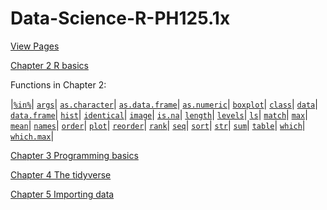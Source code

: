 # Data-Science-R-PH125.1x

[View Pages](https://biscotty666.github.io/Data-Science-R-PH125.1x/)

[Chapter 2 R basics](docs/Pt02.html)

Functions in Chapter 2:

|<a href="docs/Pt02.html#pc-in-pc">`%in%`</a>|
<a href="docs/Pt02.html#args">`args`</a>|
<a href="docs/Pt02.html#as-character">`as.character`</a>|
<a href="docs/Pt02.html#as-data-frame">`as.data.frame`</a>|
<a href="docs/Pt02.html#as-numeric">`as.numeric`</a>|
<a href="docs/Pt02.html#boxplot">`boxplot`</a>|
<a href="docs/Pt02.html#class">`class`</a>|
<a href="docs/Pt02.html#data">`data`</a>|
<a href="docs/Pt02.html#data-frame">`data.frame`</a>|
<a href="docs/Pt02.html#hist">`hist`</a>|
<a href="docs/Pt02.html#identical">`identical`</a>|
<a href="docs/Pt02.html#image">`image`</a>|
<a href="docs/Pt02.html#is-na">`is.na`</a>|
<a href="docs/Pt02.html#length">`length`</a>|
<a href="docs/Pt02.html#levels">`levels`</a>|
<a href="docs/Pt02.html#ls">`ls`</a>|
<a href="docs/Pt02.html#match">`match`</a>|
<a href="docs/Pt02.html#max">`max`</a>|
<a href="docs/Pt02.html#mean">`mean`</a>|
<a href="docs/Pt02.html#names">`names`</a>|
<a href="docs/Pt02.html#order">`order`</a>|
<a href="docs/Pt02.html#plot">`plot`</a>|
<a href="docs/Pt02.html#reorder">`reorder`</a>|
<a href="docs/Pt02.html#rank">`rank`</a>|
<a href="docs/Pt02.html#seq">`seq`</a>|
<a href="docs/Pt02.html#sort">`sort`</a>|
<a href="docs/Pt02.html#str">`str`</a>|
<a href="docs/Pt02.html#sum">`sum`</a>|
<a href="docs/Pt02.html#table">`table`</a>|
<a href="docs/Pt02.html#which">`which`</a>|
<a href="docs/Pt02.html#which-max">`which.max`</a>|


[Chapter 3 Programming basics](docs/Pt03.html)

[Chapter 4 The tidyverse](docs/Pt04.html)

[Chapter 5 Importing data](docs/Pt05.html)
